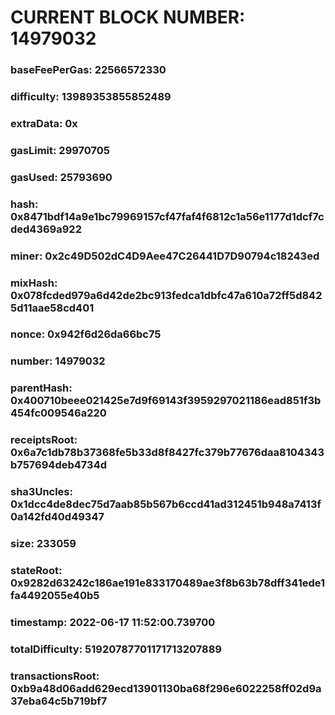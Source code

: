 # CURRENT BLOCK NUMBER: 14979032

### baseFeePerGas: 22566572330
### difficulty: 13989353855852489
### extraData: 0x
### gasLimit: 29970705
### gasUsed: 25793690
### hash: 0x8471bdf14a9e1bc79969157cf47faf4f6812c1a56e1177d1dcf7cded4369a922
### miner: 0x2c49D502dC4D9Aee47C26441D7D90794c18243ed
### mixHash: 0x078fcded979a6d42de2bc913fedca1dbfc47a610a72ff5d8425d11aae58cd401
### nonce: 0x942f6d26da66bc75
### number: 14979032
### parentHash: 0x400710beee021425e7d9f69143f3959297021186ead851f3b454fc009546a220
### receiptsRoot: 0x6a7c1db78b37368fe5b33d8f8427fc379b77676daa8104343b757694deb4734d
### sha3Uncles: 0x1dcc4de8dec75d7aab85b567b6ccd41ad312451b948a7413f0a142fd40d49347
### size: 233059
### stateRoot: 0x9282d63242c186ae191e833170489ae3f8b63b78dff341ede1fa4492055e40b5
### timestamp: 2022-06-17 11:52:00.739700
### totalDifficulty: 51920787701171713207889
### transactionsRoot: 0xb9a48d06add629ecd13901130ba68f296e6022258ff02d9a37eba64c5b719bf7
